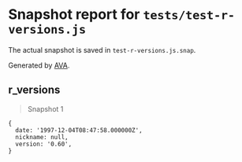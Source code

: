# Snapshot report for `tests/test-r-versions.js`

The actual snapshot is saved in `test-r-versions.js.snap`.

Generated by [AVA](https://avajs.dev).

## r_versions

> Snapshot 1

    {
      date: '1997-12-04T08:47:58.000000Z',
      nickname: null,
      version: '0.60',
    }
